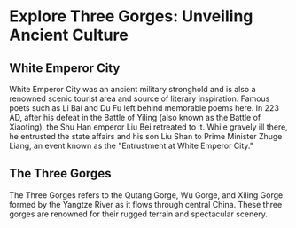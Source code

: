# Explore Three Gorges: Unveiling Ancient Culture

## White Emperor City

White Emperor City was an ancient military stronghold and is also a renowned scenic tourist area and source of literary inspiration. Famous poets such as Li Bai and Du Fu left behind memorable poems here. In 223 AD, after his defeat in the Battle of Yiling (also known as the Battle of Xiaoting), the Shu Han emperor Liu Bei retreated to it. While gravely ill there, he entrusted the state affairs and his son Liu Shan to Prime Minister Zhuge Liang, an event known as the "Entrustment at White Emperor City."

## The Three Gorges

The Three Gorges refers to the Qutang Gorge, Wu Gorge, and Xiling Gorge formed by the Yangtze River as it flows through central China. These three gorges are renowned for their rugged terrain and spectacular scenery.